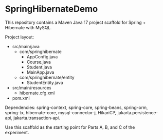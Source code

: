 # SpringHibernateDemo

This repository contains a Maven Java 17 project scaffold for Spring + Hibernate with MySQL.

Project layout:
- src/main/java
  - com/springhibernate
    - AppConfig.java
    - Course.java
    - Student.java
    - MainApp.java
  - com/springhibernate/entity
    - StudentEntity.java
- src/main/resources
  - hibernate.cfg.xml
- pom.xml

Dependencies: spring-context, spring-core, spring-beans, spring-orm, spring-tx, hibernate-core, mysql-connector-j, HikariCP, jakarta.persistence-api, jakarta.transaction-api.

Use this scaffold as the starting point for Parts A, B, and C of the experiment.
